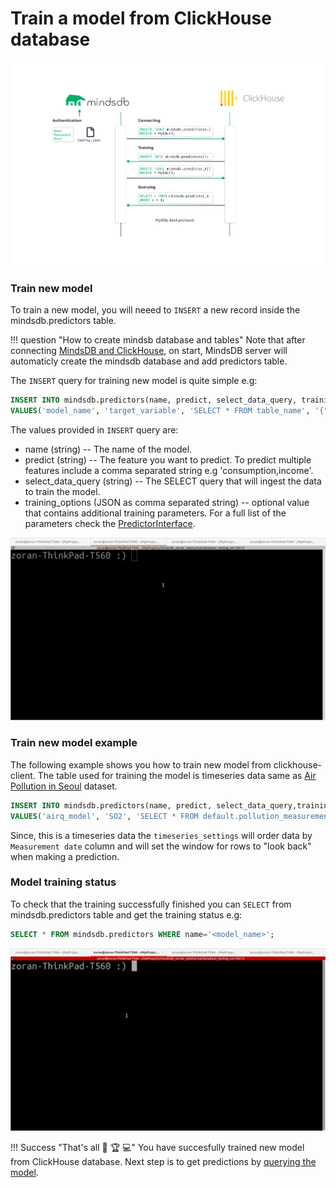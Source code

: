 # Train a model from ClickHouse database

![MindsDB-ClickHouse](/assets/databases/mdb-clickhouse.png)

### Train new model

To train a new model, you will neeed to `INSERT` a new record inside the mindsdb.predictors table.

!!! question "How to create mindsb database and tables"
    Note that after connecting [MindsDB and ClickHouse](/datasources/clickhouse/#clickhouse-client), on start, MindsDB server will automaticly create the mindsdb database and add predictors table.

The `INSERT` query for training new model is quite simple e.g:

```sql
INSERT INTO mindsdb.predictors(name, predict, select_data_query, training_options) 
VALUES('model_name', 'target_variable', 'SELECT * FROM table_name', '{"additional_training_params:value"}');
```
The values provided in `INSERT` query are:

* name (string) -- The name of the model.
* predict (string) --  The feature you want to predict. To predict multiple features include a comma separated string e.g 'consumption,income'.
* select_data_query (string) -- The SELECT query that will ingest the data to train the model.
* training_options (JSON as comma separated string) -- optional value that contains additional training parameters. For a full list of the parameters check the [PredictorInterface](/PredictorInterface/#learn).

![Train model from clickhouse client](/assets/predictors/clickhouse-insert.gif)

### Train new model example

The following example shows you how to train new model from clickhouse-client. The table used for training the model is timeseries data same as [Air Pollution in Seoul](https://www.kaggle.com/bappekim/air-pollution-in-seoul) dataset.

```sql
INSERT INTO mindsdb.predictors(name, predict, select_data_query,training_options)
VALUES('airq_model', 'SO2', 'SELECT * FROM default.pollution_measurement', '{"timeseries_settings":{"order_by": ["Measurement date"], "window":20}}');
```

Since, this is a timeseries data the `timeseries_settings` will order data by `Measurement date` column and will set the window for rows to "look back" when making a prediction.

### Model training status

To check that the training successfully finished you can `SELECT` from mindsdb.predictors table and get the training status e.g:

```sql
SELECT * FROM mindsdb.predictors WHERE name='<model_name>';
```

![Training model status](/assets/predictors/clickhouse-status.gif)

!!! Success "That's all :tada: :trophy:  :computer:"
    You have succesfully trained new model from ClickHouse database. Next step is to get predictions by [querying the model](/model/query/clickhouse/).